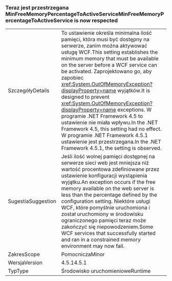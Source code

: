 ### <a name="minfreememorypercentagetoactiveservice-is-now-respected"></a><span data-ttu-id="dd0d8-101">Teraz jest przestrzegana MinFreeMemoryPercentageToActiveService</span><span class="sxs-lookup"><span data-stu-id="dd0d8-101">MinFreeMemoryPercentageToActiveService is now respected</span></span>

|   |   |
|---|---|
|<span data-ttu-id="dd0d8-102">Szczegóły</span><span class="sxs-lookup"><span data-stu-id="dd0d8-102">Details</span></span>|<span data-ttu-id="dd0d8-103">To ustawienie określa minimalna ilość pamięci, która musi być dostępny na serwerze, zanim można aktywować usługę WCF.</span><span class="sxs-lookup"><span data-stu-id="dd0d8-103">This setting establishes the minimum memory that must be available on the server before a WCF service can be activated.</span></span> <span data-ttu-id="dd0d8-104">Zaprojektowano go, aby zapobiec <xref:System.OutOfMemoryException?displayProperty=name> wyjątków.</span><span class="sxs-lookup"><span data-stu-id="dd0d8-104">It is designed to prevent <xref:System.OutOfMemoryException?displayProperty=name> exceptions.</span></span> <span data-ttu-id="dd0d8-105">W programie .NET Framework 4.5 to ustawienie nie miała wpływu.</span><span class="sxs-lookup"><span data-stu-id="dd0d8-105">In the .NET Framework 4.5, this setting had no effect.</span></span> <span data-ttu-id="dd0d8-106">W programie .NET Framework 4.5.1 ustawienie jest przestrzegana.</span><span class="sxs-lookup"><span data-stu-id="dd0d8-106">In the .NET Framework 4.5.1, the setting is observed.</span></span>|
|<span data-ttu-id="dd0d8-107">Sugestia</span><span class="sxs-lookup"><span data-stu-id="dd0d8-107">Suggestion</span></span>|<span data-ttu-id="dd0d8-108">Jeśli ilość wolnej pamięci dostępnej na serwerze sieci web jest mniejsza niż wartość procentowa zdefiniowane przez ustawienie konfiguracji wystąpienia wyjątku.</span><span class="sxs-lookup"><span data-stu-id="dd0d8-108">An exception occurs if the free memory available on the web server is less than the percentage defined by the configuration setting.</span></span> <span data-ttu-id="dd0d8-109">Niektóre usługi WCF, które pomyślnie uruchomiona i został uruchomiony w środowisku ograniczonego pamięci teraz może zakończyć się niepowodzeniem.</span><span class="sxs-lookup"><span data-stu-id="dd0d8-109">Some WCF services that successfully started and ran in a constrained memory environment may now fail.</span></span>|
|<span data-ttu-id="dd0d8-110">Zakres</span><span class="sxs-lookup"><span data-stu-id="dd0d8-110">Scope</span></span>|<span data-ttu-id="dd0d8-111">Pomocnicza</span><span class="sxs-lookup"><span data-stu-id="dd0d8-111">Minor</span></span>|
|<span data-ttu-id="dd0d8-112">Wersja</span><span class="sxs-lookup"><span data-stu-id="dd0d8-112">Version</span></span>|<span data-ttu-id="dd0d8-113">4.5.1</span><span class="sxs-lookup"><span data-stu-id="dd0d8-113">4.5.1</span></span>|
|<span data-ttu-id="dd0d8-114">Typ</span><span class="sxs-lookup"><span data-stu-id="dd0d8-114">Type</span></span>|<span data-ttu-id="dd0d8-115">Środowisko uruchomieniowe</span><span class="sxs-lookup"><span data-stu-id="dd0d8-115">Runtime</span></span>|

